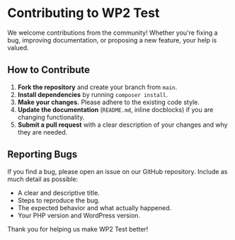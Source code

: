 # Contributing to WP2 Test

We welcome contributions from the community! Whether you're fixing a bug, improving documentation, or proposing a new feature, your help is valued.

## How to Contribute

1.  **Fork the repository** and create your branch from `main`.
2.  **Install dependencies** by running `composer install`.
3.  **Make your changes.** Please adhere to the existing code style.
4.  **Update the documentation** (`README.md`, inline docblocks) if you are changing functionality.
5.  **Submit a pull request** with a clear description of your changes and why they are needed.

## Reporting Bugs

If you find a bug, please open an issue on our GitHub repository. Include as much detail as possible:
- A clear and descriptive title.
- Steps to reproduce the bug.
- The expected behavior and what actually happened.
- Your PHP version and WordPress version.

Thank you for helping us make WP2 Test better!
